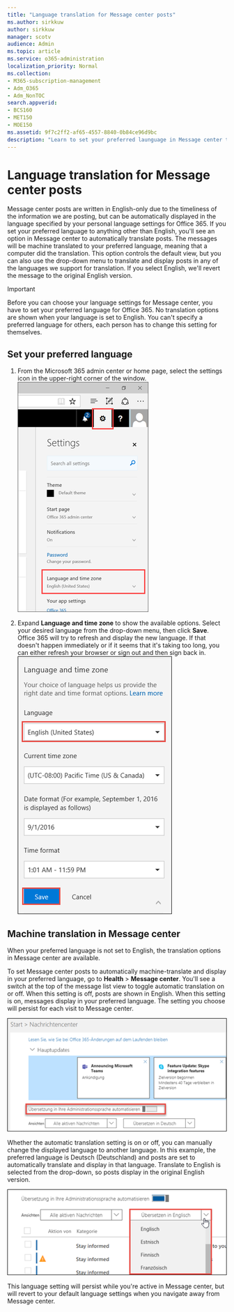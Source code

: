 ```yaml
---
title: "Language translation for Message center posts"
ms.author: sirkkuw
author: sirkkuw
manager: scotv
audience: Admin
ms.topic: article
ms.service: o365-administration
localization_priority: Normal
ms.collection: 
- M365-subscription-management 
- Adm_O365
- Adm_NonTOC
search.appverid:
- BCS160
- MET150
- MOE150
ms.assetid: 9f7c2ff2-af65-4557-8840-0b84ce96d9bc
description: "Learn to set your preferred launguage in Message center to automatically translate posts."
---
```


# Language translation for Message center posts

Message center posts are written in English-only due to the timeliness of the information we are posting, but can be automatically displayed in the language specified by your personal language settings for Office 365. If you set your preferred language to anything other than English, you'll see an option in Message center to automatically translate posts. The messages will be machine translated to your preferred language, meaning that a computer did the translation. This option controls the default view, but you can also use the drop-down menu to translate and display posts in any of the languages we support for translation. If you select English, we'll revert the message to the original English version.
  
> [!IMPORTANT]
> Before you can choose your language settings for Message center, you have to set your preferred language for Office 365. No translation options are shown when your language is set to English. You can't specify a preferred language for others, each person has to change this setting for themselves. 
  
## Set your preferred language

1. From the Microsoft 365 admin center or home page, select the settings icon in the upper-right corner of the window.<br/>![Settings panel](../media/94f50d9b-e6ce-4a52-b6b1-8ddc55d2a859.PNG)
  
2. Expand **Language and time zone** to show the available options. Select your desired language from the drop-down menu, then click **Save**. Office 365 will try to refresh and display the new language. If that doesn't happen immediately or if it seems that it's taking too long, you can either refresh your browser or sign out and then sign back in.<br/>![Language preference settings](../media/31a3ade3-e25b-44da-b302-3107d8573b50.png)
  
## Machine translation in Message center

When your preferred language is not set to English, the translation options in Message center are available.
  
To set Message center posts to automatically machine-translate and display in your preferred language, go to **Health** \> **Message center**. You'll see a switch at the top of the message list view to toggle automatic translation on or off. When this setting is off, posts are shown in English. When this setting is on, messages display in your preferred language. The setting you choose will persist for each visit to Message center. 
  
![Automatic translation toggle switch](../media/9b28c9e0-deb8-4142-b735-62f8c930791e.png)
  
Whether the automatic translation setting is on or off, you can manually change the displayed language to another language. In this example, the preferred language is Deutsch (Deutschland) and posts are set to automatically translate and display in that language. Translate to English is selected from the drop-down, so posts display in the original English version. 
  
![Message center showing translation drop-down](../media/fc036047-cc9d-4b01-9415-b232c0e1b179.png)
  
This language setting will persist while you're active in Message center, but will revert to your default language settings when you navigate away from Message center. 
  

  

